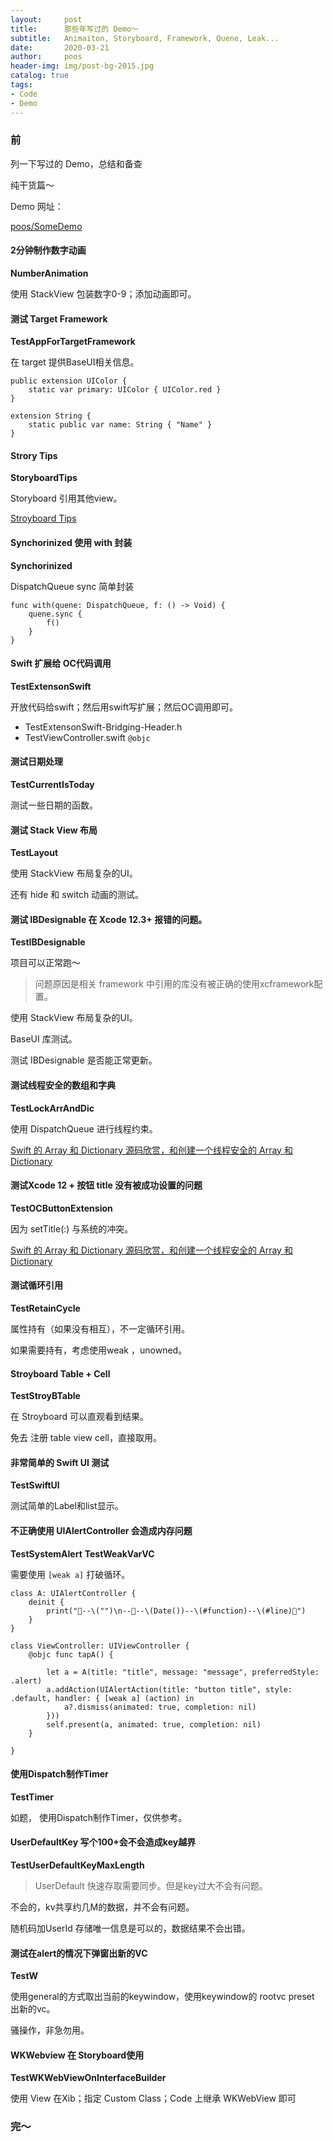 ```yaml
---
layout:     post
title:      那些年写过的 Demo～
subtitle:   Animaiton, Storyboard, Framework, Quene, Leak...
date:       2020-03-21
author:     poos
header-img: img/post-bg-2015.jpg
catalog: true
tags:
- Code
- Demo
---
```


### 前

列一下写过的 Demo，总结和备查

纯干货篇～


Demo 网址：

[poos/SomeDemo](https://gitee.com/poos/SomeDemo)


#### 2分钟制作数字动画

**NumberAnimation**

使用 StackView 包装数字0-9；添加动画即可。


#### 测试 Target Framework

**TestAppForTargetFramework**

在 target 提供BaseUI相关信息。

```
public extension UIColor {
    static var primary: UIColor { UIColor.red }
}

extension String {
    static public var name: String { "Name" }
}
```


#### Strory Tips

**StoryboardTips**

Storyboard 引用其他view。

[Stroyboard Tips](https://poos.github.io/2020/11/21/StoryboardTips/)


#### Synchorinized 使用 with 封装

**Synchorinized**

DispatchQueue sync 简单封装

```
func with(quene: DispatchQueue, f: () -> Void) {
    quene.sync {
        f()
    }
}
```


#### Swift 扩展给 OC代码调用

**TestExtensonSwift**

开放代码给swift；然后用swift写扩展；然后OC调用即可。


- TestExtensonSwift-Bridging-Header.h
- TestViewController.swift `@objc`


#### 测试日期处理

**TestCurrentIsToday**

测试一些日期的函数。


#### 测试 Stack View 布局

**TestLayout**

使用 StackView 布局复杂的UI。

还有 hide 和 switch 动画的测试。


#### 测试 IBDesignable 在 Xcode 12.3+ 报错的问题。

**TestIBDesignable**

项目可以正常跑～

> 问题原因是相关 framework 中引用的库没有被正确的使用xcframework配置。

使用 StackView 布局复杂的UI。

BaseUI 库测试。

测试 IBDesignable 是否能正常更新。


#### 测试线程安全的数组和字典

**TestLockArrAndDic**

使用 DispatchQueue 进行线程约束。

[Swift 的 Array 和 Dictionary 源码欣赏，和创建一个线程安全的 Array 和 Dictionary](https://poos.github.io/2021/03/07/SafeArrayDic/)


#### 测试Xcode 12 + 按钮 title 没有被成功设置的问题

**TestOCButtonExtension**

因为 setTitle(:) 与系统的冲突。

[Swift 的 Array 和 Dictionary 源码欣赏，和创建一个线程安全的 Array 和 Dictionary](https://poos.github.io/2021/03/07/SafeArrayDic/)



#### 测试循环引用

**TestRetainCycle**

属性持有（如果没有相互），不一定循环引用。

如果需要持有，考虑使用weak ，unowned。


#### Stroyboard Table + Cell

**TestStroyBTable**

在 Stroyboard 可以直观看到结果。

免去 注册 table view cell，直接取用。


#### 非常简单的 Swift UI 测试

**TestSwiftUI**

测试简单的Label和list显示。


#### 不正确使用 UIAlertController 会造成内存问题

**TestSystemAlert**
**TestWeakVarVC**

需要使用 `[weak a]` 打破循环。

```
class A: UIAlertController {
    deinit {
        print("🧩--\("")\n--🧩--\(Date())--\(#function)--\(#line)🧩")
    }
}

class ViewController: UIViewController {
    @objc func tapA() {

        let a = A(title: "title", message: "message", preferredStyle: .alert)
        a.addAction(UIAlertAction(title: "button title", style: .default, handler: { [weak a] (action) in
            a?.dismiss(animated: true, completion: nil)
        }))
        self.present(a, animated: true, completion: nil)
    }

}
```


#### 使用Dispatch制作Timer

**TestTimer**

如题， 使用Dispatch制作Timer，仅供参考。


#### UserDefaultKey 写个100+会不会造成key越界

**TestUserDefaultKeyMaxLength**

> UserDefault 快速存取需要同步。但是key过大不会有问题。

不会的，kv共享约几M的数据，并不会有问题。

随机码加UserId 存储唯一信息是可以的，数据结果不会出错。



#### 测试在alert的情况下弹窗出新的VC

**TestW**

使用general的方式取出当前的keywindow，使用keywindow的 rootvc  preset 出新的vc。


骚操作，非急勿用。



#### WKWebview 在 Storyboard使用

**TestWKWebViewOnInterfaceBuilder**

使用 View 在Xib；指定 Custom Class；Code 上继承 WKWebView 即可



### 完～
